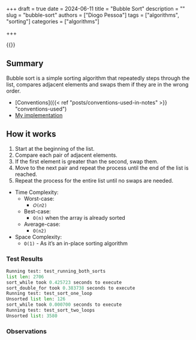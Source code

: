 +++
draft = true
date = 2024-06-11
title = "Bubble Sort"
description = ""
slug = "bubble-sort"
authors = ["Diogo Pessoa"]
tags = ["algorithms", "sorting"]
categories = ["algorithms"]

+++


{{<toc>}}

## Summary

Bubble sort is a simple sorting algorithm that repeatedly steps through the list,
compares adjacent elements and swaps them if they are in the wrong order.

- [Conventions]({{< ref "posts/conventions-used-in-notes" >}} "conventions-used")
- [My implementation](https://github.com/diogo-pessoa/coding-exercises-for-interviews/tree/main/algorithms/bubblesort)

## How it works

1. Start at the beginning of the list.
2. Compare each pair of adjacent elements.
3. If the first element is greater than the second, swap them.
4. Move to the next pair and repeat the process until the end of the list is reached.
5. Repeat the process for the entire list until no swaps are needed.

* Time Complexity:
    * Worst-case:
        * `𝑂(𝑛2)`
    * Best-case:
        * `O(n)` when the array is already sorted
    * Average-case:
        * `O(n2)`
* Space Complexity:
    * `O(1)` - As it’s an in-place sorting algorithm

### Test Results

```python
Running test: test_running_both_sorts
list len: 2706
sort_while took 0.425723 seconds to execute
sort_double_for took 0.383738 seconds to execute
Running test: test_sort_one_loop
Unsorted list len: 126
sort_while took 0.000700 seconds to execute
Running test: test_sort_two_loops
Unsorted list: 3580
```

### Observations

